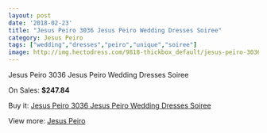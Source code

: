 ```yaml
---
layout: post
date: '2018-02-23'
title: "Jesus Peiro 3036 Jesus Peiro Wedding Dresses Soiree"
category: Jesus Peiro
tags: ["wedding","dresses","peiro","unique","soiree"]
image: http://img.hectodress.com/9818-thickbox_default/jesus-peiro-3036-jesus-peiro-wedding-dresses-soiree.jpg
---
```

Jesus Peiro 3036 Jesus Peiro Wedding Dresses Soiree

On Sales: **$247.84**
<a href="https://www.hectodress.com/jesus-peiro/4931-jesus-peiro-3036-jesus-peiro-wedding-dresses-soiree.html"><amp-img layout="responsive" width="600" height="600" src="//img.hectodress.com/9818-thickbox_default/jesus-peiro-3036-jesus-peiro-wedding-dresses-soiree.jpg" alt="Jesus Peiro 3036 Jesus Peiro Wedding Dresses Soiree 0" /></a>
<a href="https://www.hectodress.com/jesus-peiro/4931-jesus-peiro-3036-jesus-peiro-wedding-dresses-soiree.html"><amp-img layout="responsive" width="600" height="600" src="//img.hectodress.com/9819-thickbox_default/jesus-peiro-3036-jesus-peiro-wedding-dresses-soiree.jpg" alt="Jesus Peiro 3036 Jesus Peiro Wedding Dresses Soiree 1" /></a>

Buy it: [Jesus Peiro 3036 Jesus Peiro Wedding Dresses Soiree](https://www.hectodress.com/jesus-peiro/4931-jesus-peiro-3036-jesus-peiro-wedding-dresses-soiree.html "Jesus Peiro 3036 Jesus Peiro Wedding Dresses Soiree")

View more: [Jesus Peiro](https://www.hectodress.com/81-jesus-peiro "Jesus Peiro")